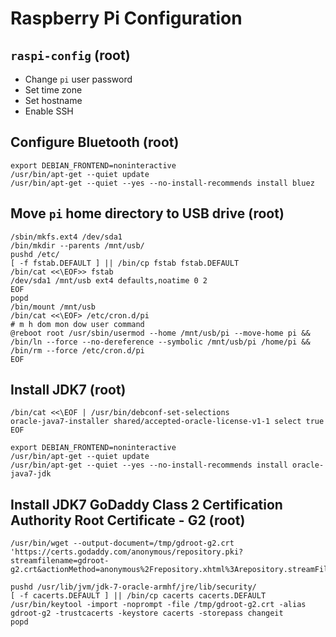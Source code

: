 Raspberry Pi Configuration
==========================

## `raspi-config` (root)
- Change `pi` user password
- Set time zone
- Set hostname
- Enable SSH

## Configure Bluetooth (root)
    export DEBIAN_FRONTEND=noninteractive
    /usr/bin/apt-get --quiet update
    /usr/bin/apt-get --quiet --yes --no-install-recommends install bluez    
    
## Move `pi` home directory to USB drive (root)
    /sbin/mkfs.ext4 /dev/sda1
    /bin/mkdir --parents /mnt/usb/
    pushd /etc/
    [ -f fstab.DEFAULT ] || /bin/cp fstab fstab.DEFAULT
    /bin/cat <<\EOF>> fstab
    /dev/sda1 /mnt/usb ext4 defaults,noatime 0 2
    EOF
    popd
    /bin/mount /mnt/usb
    /bin/cat <<\EOF> /etc/cron.d/pi
    # m h dom mon dow user command
    @reboot root /usr/sbin/usermod --home /mnt/usb/pi --move-home pi && /bin/ln --force --no-dereference --symbolic /mnt/usb/pi /home/pi && /bin/rm --force /etc/cron.d/pi
    EOF

## Install JDK7 (root)
    /bin/cat <<\EOF | /usr/bin/debconf-set-selections
    oracle-java7-installer shared/accepted-oracle-license-v1-1 select true
    EOF

    export DEBIAN_FRONTEND=noninteractive
    /usr/bin/apt-get --quiet update
    /usr/bin/apt-get --quiet --yes --no-install-recommends install oracle-java7-jdk

## Install JDK7 GoDaddy Class 2 Certification Authority Root Certificate - G2 (root)
    /usr/bin/wget --output-document=/tmp/gdroot-g2.crt 'https://certs.godaddy.com/anonymous/repository.pki?streamfilename=gdroot-g2.crt&actionMethod=anonymous%2Frepository.xhtml%3Arepository.streamFile%28%27%27%29&cid=849433'

    pushd /usr/lib/jvm/jdk-7-oracle-armhf/jre/lib/security/
    [ -f cacerts.DEFAULT ] || /bin/cp cacerts cacerts.DEFAULT
    /usr/bin/keytool -import -noprompt -file /tmp/gdroot-g2.crt -alias gdroot-g2 -trustcacerts -keystore cacerts -storepass changeit
    popd
